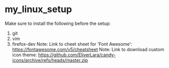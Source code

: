 # my_linux_setup
Make sure to install the following before the setup:
  1) git
  2) vim
  3) firefox-dev
Note: Link to cheet sheet for 'Font Awesome': https://fontawesome.com/v5/cheatsheet
Note: Link to download custom icon theme: https://github.com/EliverLara/candy-icons/archive/refs/heads/master.zip
